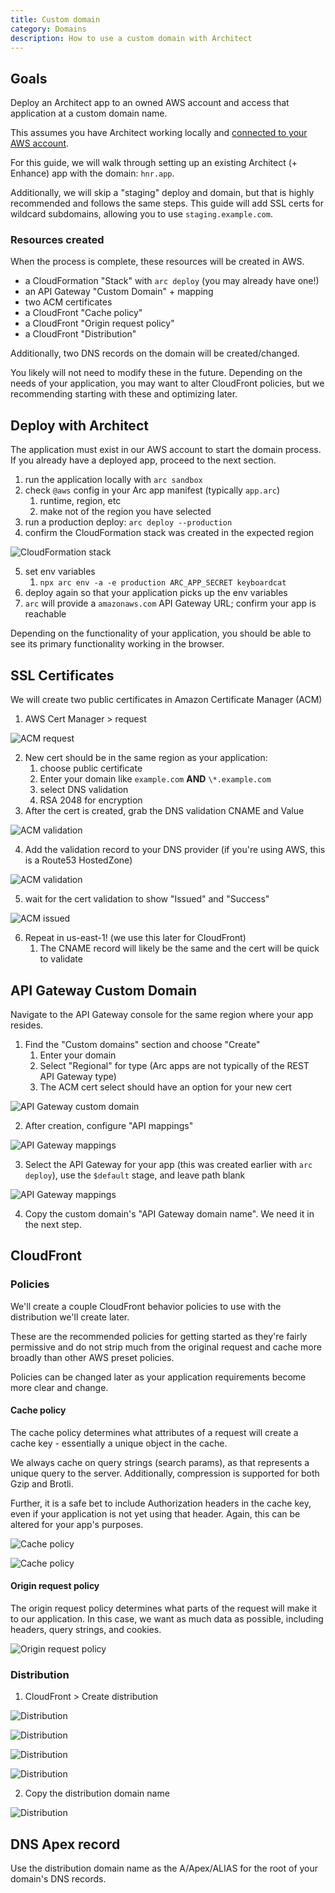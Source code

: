 ```yaml
---
title: Custom domain
category: Domains
description: How to use a custom domain with Architect
---
```


## Goals

Deploy an Architect app to an owned AWS account and access that application at a custom domain name.

This assumes you have Architect working locally and [connected to your AWS account](/docs/en/guides/developer-experience/create-aws-credentials).

For this guide, we will walk through setting up an existing Architect (+ Enhance) app with the domain: `hnr.app`.

Additionally, we will skip a "staging" deploy and domain, but that is highly recommended and follows the same steps. This guide will add SSL certs for wildcard subdomains, allowing you to use `staging.example.com`.

### Resources created

When the process is complete, these resources will be created in AWS.

- a CloudFormation "Stack" with `arc deploy` (you may already have one!)
- an API Gateway "Custom Domain" + mapping
- two ACM certificates
- a CloudFront "Cache policy"
- a CloudFront "Origin request policy"
- a CloudFront "Distribution"

Additionally, two DNS records on the domain will be created/changed.

You likely will not need to modify these in the future. Depending on the needs of your application, you may want to alter CloudFront policies, but we recommending starting with these and optimizing later.

## Deploy with Architect

The application must exist in our AWS account to start the domain process.  
If you already have a deployed app, proceed to the next section.

1. run the application locally with `arc sandbox`
2. check `@aws` config in your Arc app manifest (typically `app.arc`)
	1. runtime, region, etc
	2. make not of the region you have selected
3. run a production deploy: `arc deploy --production`
4. confirm the CloudFormation stack was created in the expected region

![CloudFormation stack](/images/custom-domain/1.png)

5. set env variables
	1. `npx arc env -a -e production ARC_APP_SECRET keyboardcat`
6. deploy again so that your application picks up the env variables
7. `arc` will provide a `amazonaws.com` API Gateway URL; confirm your app is reachable

Depending on the functionality of your application, you should be able to see its primary functionality working in the browser.

## SSL Certificates

We will create two public certificates in Amazon Certificate Manager (ACM)

1. AWS Cert Manager > request

![ACM request](/images/custom-domain/2.png)

2. New cert should be in the same region as your application:
	1. choose public certificate
	2. Enter your domain like `example.com` **AND** `\*.example.com`
	3. select DNS validation
	4. RSA 2048 for encryption
3. After the cert is created, grab the DNS validation CNAME and Value

![ACM validation](/images/custom-domain/3.png)

4. Add the validation record to your DNS provider (if you're using AWS, this is a Route53 HostedZone)

![ACM validation](/images/custom-domain/4.png)

5. wait for the cert validation to show "Issued" and "Success"

![ACM issued](/images/custom-domain/5.png)

6. Repeat in us-east-1! (we use this later for CloudFront)
	1. The CNAME record will likely be the same and the cert will be quick to validate

## API Gateway Custom Domain

Navigate to the API Gateway console for the same region where your app resides.

1. Find the "Custom domains" section and choose "Create"
	1. Enter your domain
	2. Select "Regional" for type (Arc apps are not typically of the REST API Gateway type)
	3. The ACM cert select should have an option for your new cert

![API Gateway custom domain](/images/custom-domain/6.png)

2. After creation, configure "API mappings"

![API Gateway mappings](/images/custom-domain/7.png)

3. Select the API Gateway for your app (this was created earlier with `arc deploy`), use the `$default` stage, and leave path blank

![API Gateway mappings](/images/custom-domain/8.png)

4. Copy the custom domain's "API Gateway domain name". We need it in the next step.

## CloudFront

### Policies

We'll create a couple CloudFront behavior policies to use with the distribution we'll create later.

These are the recommended policies for getting started as they're fairly permissive and do not strip much from the original request and cache more broadly than other AWS preset policies.

Policies can be changed later as your application requirements become more clear and change.

#### Cache policy

The cache policy determines what attributes of a request will create a cache key - essentially a unique object in the cache.

We always cache on query strings (search params), as that represents a unique query to the server. Additionally, compression is supported for both Gzip and Brotli.

Further, it is a safe bet to include Authorization headers in the cache key, even if your application is not yet using that header. Again, this can be altered for your app's purposes.

![Cache policy](/images/custom-domain/9.png)

![Cache policy](/images/custom-domain/10.png)

#### Origin request policy

The origin request policy determines what parts of the request will make it to our application. In this case, we want as much data as possible, including headers, query strings, and cookies.

![Origin request policy](/images/custom-domain/11.png)

### Distribution

1. CloudFront > Create distribution

![Distribution](/images/custom-domain/12.png)

![Distribution](/images/custom-domain/13.png)

![Distribution](/images/custom-domain/14.png)

![Distribution](/images/custom-domain/15.png)

2. Copy the distribution domain name

![Distribution](/images/custom-domain/16.png)

## DNS Apex record

Use the distribution domain name as the A/Apex/ALIAS for the root of your domain's DNS records.
